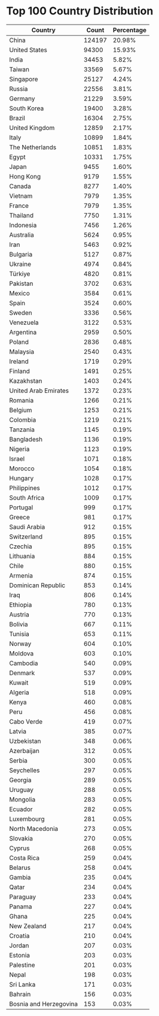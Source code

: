 # Top 100 Country Distribution
| Country | Count | Percentage |
|----|----|----|
| China | 124197 | 20.98% |
| United States | 94300 | 15.93% |
| India | 34453 | 5.82% |
| Taiwan | 33569 | 5.67% |
| Singapore | 25127 | 4.24% |
| Russia | 22556 | 3.81% |
| Germany | 21229 | 3.59% |
| South Korea | 19400 | 3.28% |
| Brazil | 16304 | 2.75% |
| United Kingdom | 12859 | 2.17% |
| Italy | 10899 | 1.84% |
| The Netherlands | 10851 | 1.83% |
| Egypt | 10331 | 1.75% |
| Japan | 9455 | 1.60% |
| Hong Kong | 9179 | 1.55% |
| Canada | 8277 | 1.40% |
| Vietnam | 7979 | 1.35% |
| France | 7979 | 1.35% |
| Thailand | 7750 | 1.31% |
| Indonesia | 7456 | 1.26% |
| Australia | 5624 | 0.95% |
| Iran | 5463 | 0.92% |
| Bulgaria | 5127 | 0.87% |
| Ukraine | 4974 | 0.84% |
| Türkiye | 4820 | 0.81% |
| Pakistan | 3702 | 0.63% |
| Mexico | 3584 | 0.61% |
| Spain | 3524 | 0.60% |
| Sweden | 3336 | 0.56% |
| Venezuela | 3122 | 0.53% |
| Argentina | 2959 | 0.50% |
| Poland | 2836 | 0.48% |
| Malaysia | 2540 | 0.43% |
| Ireland | 1719 | 0.29% |
| Finland | 1491 | 0.25% |
| Kazakhstan | 1403 | 0.24% |
| United Arab Emirates | 1372 | 0.23% |
| Romania | 1266 | 0.21% |
| Belgium | 1253 | 0.21% |
| Colombia | 1219 | 0.21% |
| Tanzania | 1145 | 0.19% |
| Bangladesh | 1136 | 0.19% |
| Nigeria | 1123 | 0.19% |
| Israel | 1071 | 0.18% |
| Morocco | 1054 | 0.18% |
| Hungary | 1028 | 0.17% |
| Philippines | 1012 | 0.17% |
| South Africa | 1009 | 0.17% |
| Portugal | 999 | 0.17% |
| Greece | 981 | 0.17% |
| Saudi Arabia | 912 | 0.15% |
| Switzerland | 895 | 0.15% |
| Czechia | 895 | 0.15% |
| Lithuania | 884 | 0.15% |
| Chile | 880 | 0.15% |
| Armenia | 874 | 0.15% |
| Dominican Republic | 853 | 0.14% |
| Iraq | 806 | 0.14% |
| Ethiopia | 780 | 0.13% |
| Austria | 770 | 0.13% |
| Bolivia | 667 | 0.11% |
| Tunisia | 653 | 0.11% |
| Norway | 604 | 0.10% |
| Moldova | 603 | 0.10% |
| Cambodia | 540 | 0.09% |
| Denmark | 537 | 0.09% |
| Kuwait | 519 | 0.09% |
| Algeria | 518 | 0.09% |
| Kenya | 460 | 0.08% |
| Peru | 456 | 0.08% |
| Cabo Verde | 419 | 0.07% |
| Latvia | 385 | 0.07% |
| Uzbekistan | 348 | 0.06% |
| Azerbaijan | 312 | 0.05% |
| Serbia | 300 | 0.05% |
| Seychelles | 297 | 0.05% |
| Georgia | 289 | 0.05% |
| Uruguay | 288 | 0.05% |
| Mongolia | 283 | 0.05% |
| Ecuador | 282 | 0.05% |
| Luxembourg | 281 | 0.05% |
| North Macedonia | 273 | 0.05% |
| Slovakia | 270 | 0.05% |
| Cyprus | 268 | 0.05% |
| Costa Rica | 259 | 0.04% |
| Belarus | 258 | 0.04% |
| Gambia | 235 | 0.04% |
| Qatar | 234 | 0.04% |
| Paraguay | 233 | 0.04% |
| Panama | 227 | 0.04% |
| Ghana | 225 | 0.04% |
| New Zealand | 217 | 0.04% |
| Croatia | 210 | 0.04% |
| Jordan | 207 | 0.03% |
| Estonia | 203 | 0.03% |
| Palestine | 201 | 0.03% |
| Nepal | 198 | 0.03% |
| Sri Lanka | 171 | 0.03% |
| Bahrain | 156 | 0.03% |
| Bosnia and Herzegovina | 153 | 0.03% |
